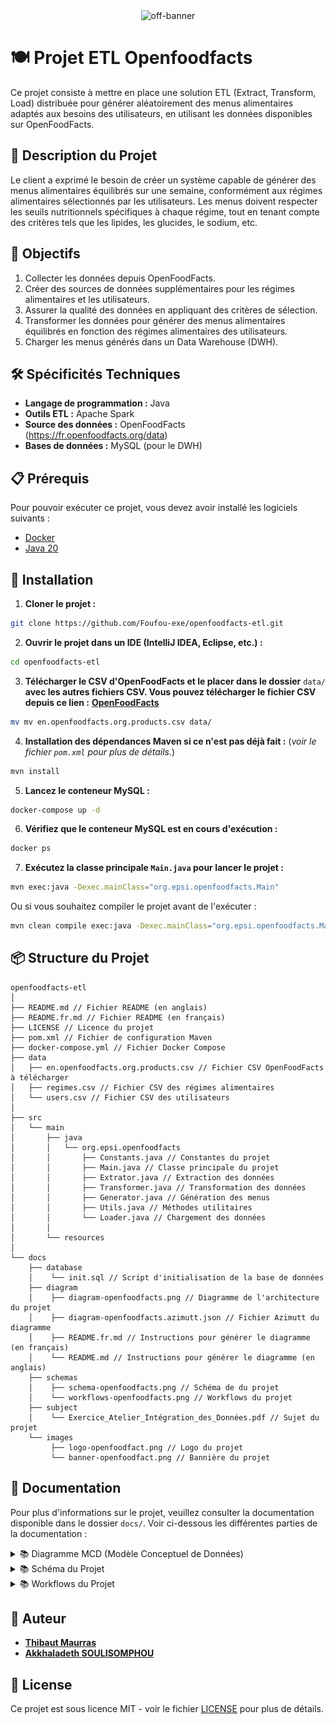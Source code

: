 <div align="center">
  <img src="https://world.openfoodfacts.org/images/logos/logo-variants/RVB_HORIZONTAL_BLACK_BG_OFF.svg" alt="off-banner" />
</div>


# 🍽️ Projet ETL Openfoodfacts

Ce projet consiste à mettre en place une solution ETL (Extract, Transform, Load) distribuée pour générer aléatoirement des menus alimentaires adaptés aux besoins des utilisateurs, en utilisant les données disponibles sur OpenFoodFacts.

## 📝 Description du Projet

Le client a exprimé le besoin de créer un système capable de générer des menus alimentaires équilibrés sur une semaine, conformément aux régimes alimentaires sélectionnés par les utilisateurs. Les menus doivent respecter les seuils nutritionnels spécifiques à chaque régime, tout en tenant compte des critères tels que les lipides, les glucides, le sodium, etc.

## 🎯 Objectifs

1. Collecter les données depuis OpenFoodFacts. 
2. Créer des sources de données supplémentaires pour les régimes alimentaires et les utilisateurs. 
3. Assurer la qualité des données en appliquant des critères de sélection. 
4. Transformer les données pour générer des menus alimentaires équilibrés en fonction des régimes alimentaires des utilisateurs. 
5. Charger les menus générés dans un Data Warehouse (DWH).

## 🛠️ Spécificités Techniques

- **Langage de programmation :** Java
- **Outils ETL :** Apache Spark
- **Source des données :** OpenFoodFacts (https://fr.openfoodfacts.org/data)
- **Bases de données :** MySQL (pour le DWH)

## 📋 Prérequis
Pour pouvoir exécuter ce projet, vous devez avoir installé les logiciels suivants :
- [Docker](https://www.docker.com/)
- [Java 20](https://www.oracle.com/java/technologies/javase/jdk20-archive-downloads.html)

## 🚀 Installation

1. **Cloner le projet :**
```bash
git clone https://github.com/Foufou-exe/openfoodfacts-etl.git
```

2. **Ouvrir le projet dans un IDE (IntelliJ IDEA, Eclipse, etc.) :**
```bash
cd openfoodfacts-etl
```

3. **Télécharger le CSV d'OpenFoodFacts et le placer dans le dossier** `data/` **avec les autres fichiers CSV. Vous pouvez télécharger le fichier CSV depuis ce lien :** [**OpenFoodFacts**](https://static.openfoodfacts.org/data/en.openfoodfacts.org.products.csv)
```bash
mv mv en.openfoodfacts.org.products.csv data/
```

4. **Installation des dépendances Maven si ce n'est pas déjà fait :** (*voir le fichier `pom.xml` pour plus de détails.*)
```bash
mvn install
```

5. **Lancez le conteneur MySQL :**
```bash
docker-compose up -d
```

6. **Vérifiez que le conteneur MySQL est en cours d'exécution :**
```bash
docker ps
```

7. **Exécutez la classe principale `Main.java` pour lancer le projet :**
```bash
mvn exec:java -Dexec.mainClass="org.epsi.openfoodfacts.Main"
```

Ou si vous souhaitez compiler le projet avant de l'exécuter :

```bash
mvn clean compile exec:java -Dexec.mainClass="org.epsi.openfoodfacts.Main"
```

## 📦 Structure du Projet

```
openfoodfacts-etl
│
├── README.md // Fichier README (en anglais)
├── README.fr.md // Fichier README (en français)
├── LICENSE // Licence du projet
├── pom.xml // Fichier de configuration Maven
├── docker-compose.yml // Fichier Docker Compose
├── data
│   ├── en.openfoodfacts.org.products.csv // Fichier CSV OpenFoodFacts à télécharger
│   ├── regimes.csv // Fichier CSV des régimes alimentaires 
│   └── users.csv // Fichier CSV des utilisateurs
│
├── src
│   └── main
│       ├── java
│       │   └── org.epsi.openfoodfacts
│       │       ├── Constants.java // Constantes du projet
│       │       ├── Main.java // Classe principale du projet
│       │       ├── Extrator.java // Extraction des données
│       │       ├── Transformer.java // Transformation des données
│       │       ├── Generator.java // Génération des menus
│       │       ├── Utils.java // Méthodes utilitaires
│       │       └── Loader.java // Chargement des données
│       │
│       └── resources
│       
└── docs
    ├── database
    │    └── init.sql // Script d'initialisation de la base de données
    ├── diagram
    │    ├── diagram-openfoodfacts.png // Diagramme de l'architecture du projet
    │    ├── diagram-openfoodfacts.azimutt.json // Fichier Azimutt du diagramme
    │    ├── README.fr.md // Instructions pour générer le diagramme (en français)
    │    └── README.md // Instructions pour générer le diagramme (en anglais)
    ├── schemas
    │    ├── schema-openfoodfacts.png // Schéma de du projet
    │    └── workflows-openfoodfacts.png // Workflows du projet
    ├── subject
    │    └── Exercice_Atelier_Intégration_des_Données.pdf // Sujet du projet
    └── images
         ├── logo-openfoodfact.png // Logo du projet
         └── banner-openfoodfact.png // Bannière du projet
```

## 📄 Documentation

Pour plus d'informations sur le projet, veuillez consulter la documentation disponible dans le dossier `docs/`.
Voir ci-dessous les différentes parties de la documentation :


<details>
  <summary>
    📚 Diagramme MCD (Modèle Conceptuel de Données)
  </summary>

  ![Diagramme MCD](./docs/diagram/diagram-openfoodfacts.png)

</details>

<details>
  <summary>
    📚 Schéma du Projet
  </summary>

![Schéma du Projet](./docs/schemas/schema-openfoodfacts.png)

</details>

<details>
  <summary>
    📚 Workflows du Projet
  </summary>

![Workflows du Projet](./docs/schemas/workflows-openfoodfacts.png)

</details>

## 📌 Auteur
- [**Thibaut Maurras**](https://github.com/Foufou-exe)
- [**Akkhaladeth SOULISOMPHOU**]()

## 📜 License
Ce projet est sous licence MIT - voir le fichier [LICENSE](./LICENSE) pour plus de détails.